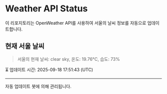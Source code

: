 
# Weather API Status

이 리포지토리는 OpenWeather API를 사용하여 서울의 날씨 정보를 자동으로 업데이트합니다.

## 현재 서울 날씨
> 서울의 현재 날씨: clear sky, 온도: 19.76°C, 습도: 73%

⏳ 업데이트 시간: 2025-09-18 17:51:43 (UTC)

---
자동 업데이트 봇에 의해 관리됩니다.
